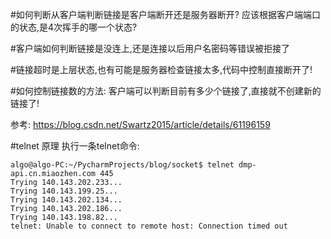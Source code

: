 #如何判断从客户端判断链接是客户端断开还是服务器断开?
应该根据客户端端口的状态,是4次挥手的哪一个状态?

#客户端如何判断链接是没连上,还是连接以后用户名密码等错误被拒接了


#链接超时是上层状态,也有可能是服务器检查链接太多,代码中控制直接断开了!



#如何控制链接数的方法:
客户端可以判断目前有多少个链接了,直接就不创建新的链接了!


参考:
https://blog.csdn.net/Swartz2015/article/details/61196159

#telnet 原理
执行一条telnet命令:
```
algo@algo-PC:~/PycharmProjects/blog/socket$ telnet dmp-api.cn.miaozhen.com 445
Trying 140.143.202.233...
Trying 140.143.199.25...
Trying 140.143.202.134...
Trying 140.143.202.186...
Trying 140.143.198.82...
telnet: Unable to connect to remote host: Connection timed out
```
